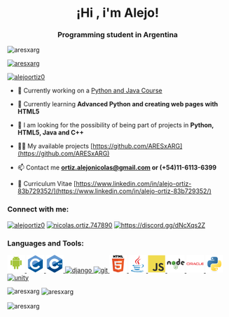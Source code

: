 <h1 align="center">¡Hi , i'm Alejo!</h1>
<h3 align="center">Programming student in Argentina</h3>

<p align="left"> <img src="https://komarev.com/ghpvc/?username=aresxarg&label=Profile%20views&color=0e75b6&style=flat" alt="aresxarg" /> </p>

<p align="left"> <a href="https://github.com/ryo-ma/github-profile-trophy"><img src="https://github-profile-trophy.vercel.app/?username=aresxarg" alt="aresxarg" /></a> </p>

<p align="left"> <a href="https://twitter.com/alejoortiz0" target="blank"><img src="https://img.shields.io/twitter/follow/alejoortiz0?logo=twitter&style=for-the-badge" alt="alejoortiz0" /></a> </p>

- 🔭 Currently working on a [Python and Java Course](https://aresxarg.github.io/codingbyale/)

- 🌱 Currently learning **Advanced Python and creating web pages with HTML5**

- 👯 I am looking for the possibility of being part of projects in **Python, HTML5, Java and C++**

- 👨‍💻 My available projects [https://github.com/ARESxARG](https://github.com/ARESxARG)

- 📫 Contact me **ortiz.alejonicolas@gmail.com or (+54)11-6113-6399**

- 📄 Curriculum Vitae [https://www.linkedin.com/in/alejo-ortiz-83b729352/](https://www.linkedin.com/in/alejo-ortiz-83b729352/)

<h3 align="left">Connect with me:</h3>
<p align="left">
<a href="https://twitter.com/alejoortiz0" target="blank"><img align="center" src="https://raw.githubusercontent.com/rahuldkjain/github-profile-readme-generator/master/src/images/icons/Social/twitter.svg" alt="alejoortiz0" height="30" width="40" /></a>
<a href="https://fb.com/nicolas.ortiz.747890" target="blank"><img align="center" src="https://raw.githubusercontent.com/rahuldkjain/github-profile-readme-generator/master/src/images/icons/Social/facebook.svg" alt="nicolas.ortiz.747890" height="30" width="40" /></a>
<a href="https://discord.gg/https://discord.gg/dNcXqs2Z" target="blank"><img align="center" src="https://raw.githubusercontent.com/rahuldkjain/github-profile-readme-generator/master/src/images/icons/Social/discord.svg" alt="https://discord.gg/dNcXqs2Z" height="30" width="40" /></a>
</p>

<h3 align="left">Languages and Tools:</h3>
<p align="left"> <a href="https://developer.android.com" target="_blank" rel="noreferrer"> <img src="https://raw.githubusercontent.com/devicons/devicon/master/icons/android/android-original-wordmark.svg" alt="android" width="40" height="40"/> </a> <a href="https://www.cprogramming.com/" target="_blank" rel="noreferrer"> <img src="https://raw.githubusercontent.com/devicons/devicon/master/icons/c/c-original.svg" alt="c" width="40" height="40"/> </a> <a href="https://www.w3schools.com/cpp/" target="_blank" rel="noreferrer"> <img src="https://raw.githubusercontent.com/devicons/devicon/master/icons/cplusplus/cplusplus-original.svg" alt="cplusplus" width="40" height="40"/> </a> <a href="https://www.djangoproject.com/" target="_blank" rel="noreferrer"> <img src="https://cdn.worldvectorlogo.com/logos/django.svg" alt="django" width="40" height="40"/> </a> <a href="https://git-scm.com/" target="_blank" rel="noreferrer"> <img src="https://www.vectorlogo.zone/logos/git-scm/git-scm-icon.svg" alt="git" width="40" height="40"/> </a> <a href="https://www.w3.org/html/" target="_blank" rel="noreferrer"> <img src="https://raw.githubusercontent.com/devicons/devicon/master/icons/html5/html5-original-wordmark.svg" alt="html5" width="40" height="40"/> </a> <a href="https://www.java.com" target="_blank" rel="noreferrer"> <img src="https://raw.githubusercontent.com/devicons/devicon/master/icons/java/java-original.svg" alt="java" width="40" height="40"/> </a> <a href="https://developer.mozilla.org/en-US/docs/Web/JavaScript" target="_blank" rel="noreferrer"> <img src="https://raw.githubusercontent.com/devicons/devicon/master/icons/javascript/javascript-original.svg" alt="javascript" width="40" height="40"/> </a> <a href="https://nodejs.org" target="_blank" rel="noreferrer"> <img src="https://raw.githubusercontent.com/devicons/devicon/master/icons/nodejs/nodejs-original-wordmark.svg" alt="nodejs" width="40" height="40"/> </a> <a href="https://www.oracle.com/" target="_blank" rel="noreferrer"> <img src="https://raw.githubusercontent.com/devicons/devicon/master/icons/oracle/oracle-original.svg" alt="oracle" width="40" height="40"/> </a> <a href="https://www.python.org" target="_blank" rel="noreferrer"> <img src="https://raw.githubusercontent.com/devicons/devicon/master/icons/python/python-original.svg" alt="python" width="40" height="40"/> </a> <a href="https://unity.com/" target="_blank" rel="noreferrer"> <img src="https://www.vectorlogo.zone/logos/unity3d/unity3d-icon.svg" alt="unity" width="40" height="40"/> </a> </p>

<p><img align="left" src="https://github-readme-stats.vercel.app/api/top-langs?username=aresxarg&show_icons=true&locale=en&layout=compact" alt="aresxarg" /></p>

<p>&nbsp;<img align="center" src="https://github-readme-stats.vercel.app/api?username=aresxarg&show_icons=true&locale=en" alt="aresxarg" /></p>

<p><img align="center" src="https://github-readme-streak-stats.herokuapp.com/?user=aresxarg&" alt="aresxarg" /></p>

